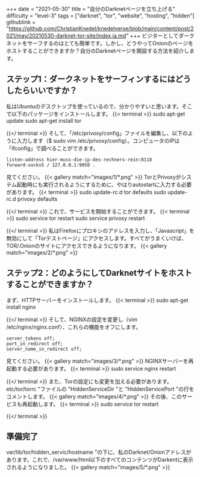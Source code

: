 +++
date = "2021-05-30"
title = "自分のDarknetページを立ち上げる"
difficulty = "level-3"
tags = ["darknet", "tor", "website", "hosting", "hidden"]
githublink = "https://github.com/ChristianKnedel/knedelverse/blob/main/content/post/2021/may/20210530-darknet-tor-site/index.ja.md"
+++
ビジターとしてダークネットをサーフするのはとても簡単です。しかし、どうやってOnionのページをホストすることができますか？自分のDarknetページを開設する方法を紹介します。
## ステップ1：ダークネットをサーフィンするにはどうしたらいいですか？
私はUbuntuのデスクトップを使っているので、分かりやすいと思います。そこで以下のパッケージをインストールします。
{{< terminal >}}
sudo apt-get update
sudo apt-get install tor 

{{</ terminal >}}
そして、「/etc/privoxy/config」ファイルを編集し、以下のように入力します（$ sudo vim /etc/privoxy/config）。コンピュータのIPは「ifconfig」で調べることができます。
```
listen-address hier-muss-die-ip-des-rechners-rein:8118
forward-socks5 / 127.0.0.1:9050 .

```
見てください。
{{< gallery match="images/1/*.png" >}}
TorとPrivoxyがシステム起動時にも実行されるようにするために、やはりautostartに入力する必要があります。
{{< terminal >}}
sudo update-rc.d tor defaults
sudo update-rc.d privoxy defaults

{{</ terminal >}}
これで、サービスを開始することができます。
{{< terminal >}}
sudo service tor restart
sudo service privoxy restart

{{</ terminal >}}
私はFirefoxにプロキシのアドレスを入力し、「Javascript」を無効にして「Torテストページ」にアクセスします。すべてがうまくいけば、TOR/.Onionのサイトにアクセスできるようになります。
{{< gallery match="images/2/*.png" >}}

## ステップ2：どのようにしてDarknetサイトをホストすることができますか？
まず、HTTPサーバーをインストールします。
{{< terminal >}}
sudo apt-get install nginx

{{</ terminal >}}
そして、NGINXの設定を変更し（vim /etc/nginx/nginx.conf）、これらの機能をオフにします。
```
server_tokens off;
port_in_redirect off;
server_name_in_redirect off;

```
見てください。
{{< gallery match="images/3/*.png" >}}
NGINXサーバーを再起動する必要があります。
{{< terminal >}}
sudo service nginx restart

{{</ terminal >}}
また、Torの設定にも変更を加える必要があります。etc/tor/torrc "ファイルの "HiddenServiceDir "と "HiddenServicePort "の行をコメントします。
{{< gallery match="images/4/*.png" >}}
その後、このサービスも再起動します。
{{< terminal >}}
sudo service tor restart

{{</ terminal >}}

## 準備完了
var/lib/tor/hidden_servic/hostname "の下に、私のDarknet/Onionアドレスがあります。これで、/var/www/html以下のすべてのコンテンツがDarkentに表示されるようになりました。
{{< gallery match="images/5/*.png" >}}